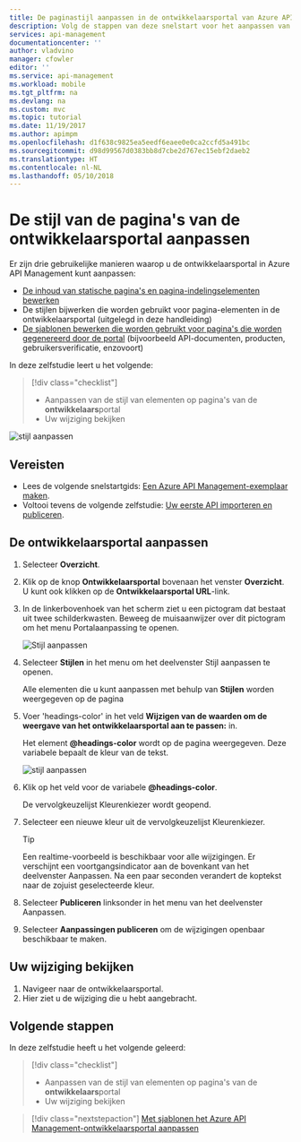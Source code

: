 ```yaml
---
title: De paginastijl aanpassen in de ontwikkelaarsportal van Azure API Management | Microsoft Docs
description: Volg de stappen van deze snelstart voor het aanpassen van de stijl van de elementen in de ontwikkelaarsportal van Azure API Management.
services: api-management
documentationcenter: ''
author: vladvino
manager: cfowler
editor: ''
ms.service: api-management
ms.workload: mobile
ms.tgt_pltfrm: na
ms.devlang: na
ms.custom: mvc
ms.topic: tutorial
ms.date: 11/19/2017
ms.author: apimpm
ms.openlocfilehash: d1f638c9825ea5eedf6eaee0e0ca2ccfd5a491bc
ms.sourcegitcommit: d98d99567d0383bb8d7cbe2d767ec15ebf2daeb2
ms.translationtype: HT
ms.contentlocale: nl-NL
ms.lasthandoff: 05/10/2018
---
```

# <a name="customize-the-style-of-the-developer-portal-pages"></a>De stijl van de pagina's van de ontwikkelaarsportal aanpassen

Er zijn drie gebruikelijke manieren waarop u de ontwikkelaarsportal in Azure API Management kunt aanpassen:
 
* [De inhoud van statische pagina's en pagina-indelingselementen bewerken](api-management-modify-content-layout.md)
* De stijlen bijwerken die worden gebruikt voor pagina-elementen in de ontwikkelaarsportal (uitgelegd in deze handleiding)
* [De sjablonen bewerken die worden gebruikt voor pagina's die worden gegenereerd door de portal](api-management-developer-portal-templates.md) (bijvoorbeeld API-documenten, producten, gebruikersverificatie, enzovoort)

In deze zelfstudie leert u het volgende:

> [!div class="checklist"]
> * Aanpassen van de stijl van elementen op pagina's van de **ontwikkelaars**portal
> * Uw wijziging bekijken

![stijl aanpassen](./media/modify-developer-portal-style/developer_portal.png)

## <a name="prerequisites"></a>Vereisten

+ Lees de volgende snelstartgids: [Een Azure API Management-exemplaar maken](get-started-create-service-instance.md).
+ Voltooi tevens de volgende zelfstudie: [Uw eerste API importeren en publiceren](import-and-publish.md).

## <a name="customize-the-developer-portal"></a>De ontwikkelaarsportal aanpassen

1. Selecteer **Overzicht**.
2. Klik op de knop **Ontwikkelaarsportal** bovenaan het venster **Overzicht**. U kunt ook klikken op de **Ontwikkelaarsportal URL**-link.
3. In de linkerbovenhoek van het scherm ziet u een pictogram dat bestaat uit twee schilderkwasten. Beweeg de muisaanwijzer over dit pictogram om het menu Portalaanpassing te openen.

    ![Stijl aanpassen](./media/modify-developer-portal-style/modify-developer-portal-style01.png)
4. Selecteer **Stijlen** in het menu om het deelvenster Stijl aanpassen te openen.

    Alle elementen die u kunt aanpassen met behulp van **Stijlen** worden weergegeven op de pagina
5. Voer 'headings-color' in het veld **Wijzigen van de waarden om de weergave van het ontwikkelaarsportal aan te passen:** in.

    Het element **@headings-color** wordt op de pagina weergegeven. Deze variabele bepaalt de kleur van de tekst.

    ![stijl aanpassen](./media/modify-developer-portal-style/modify-developer-portal-style02.png)
    
6. Klik op het veld voor de variabele **@headings-color**. 
    
    De vervolgkeuzelijst Kleurenkiezer wordt geopend.
7. Selecteer een nieuwe kleur uit de vervolgkeuzelijst Kleurenkiezer.

    > [!TIP]
    > Een realtime-voorbeeld is beschikbaar voor alle wijzigingen. Er verschijnt een voortgangsindicator aan de bovenkant van het deelvenster Aanpassen. Na een paar seconden verandert de koptekst naar de zojuist geselecteerde kleur.

8. Selecteer **Publiceren** linksonder in het menu van het deelvenster Aanpassen.
9. Selecteer **Aanpassingen publiceren** om de wijzigingen openbaar beschikbaar te maken.

## <a name="view-your-change"></a>Uw wijziging bekijken

1. Navigeer naar de ontwikkelaarsportal.
2. Hier ziet u de wijziging die u hebt aangebracht.

## <a name="next-steps"></a>Volgende stappen

In deze zelfstudie heeft u het volgende geleerd:

> [!div class="checklist"]
> * Aanpassen van de stijl van elementen op pagina's van de **ontwikkelaars**portal
> * Uw wijziging bekijken

> [!div class="nextstepaction"]
> [Met sjablonen het Azure API Management-ontwikkelaarsportal aanpassen](api-management-developer-portal-templates.md)